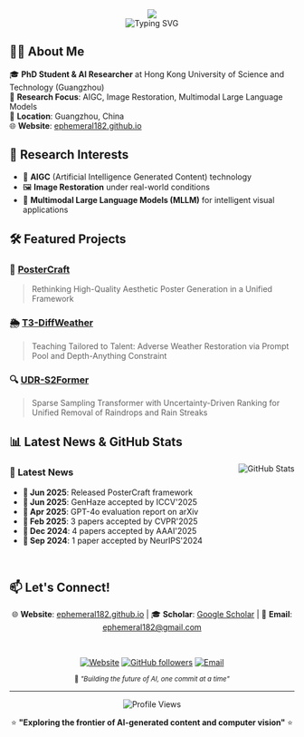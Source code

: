<div align="center">
  <img src="https://capsule-render.vercel.app/api?type=waving&color=gradient&customColorList=24&height=150&section=header&text=Sixiang%20Chen&fontSize=50&fontColor=fff&animation=fadeIn&fontAlignY=35" />
</div>

<div align="center">
  <img src="https://readme-typing-svg.herokuapp.com?font=Crimson+Text&pause=1000&color=8B5CF6&center=true&vCenter=true&width=600&lines=Losing+Ground+Now%2C+Gaining+Miles+Tomorrow%21&size=24" alt="Typing SVG" />
</div>


## 🧑‍🎓 About Me

🎓 **PhD Student & AI Researcher** at Hong Kong University of Science and Technology (Guangzhou)  
🔬 **Research Focus**: AIGC, Image Restoration, Multimodal Large Language Models  
📍 **Location**: Guangzhou, China  
🌐 **Website**: [ephemeral182.github.io](https://ephemeral182.github.io/)

## 🔬 Research Interests

- 🎨 **AIGC** (Artificial Intelligence Generated Content) technology
- 🖼️ **Image Restoration** under real-world conditions  
- 🤖 **Multimodal Large Language Models (MLLM)** for intelligent visual applications

## 🛠️ Featured Projects

### 🎯 [PosterCraft](https://github.com/Ephemeral182/PosterCraft)
> Rethinking High-Quality Aesthetic Poster Generation in a Unified Framework

### 🌦️ [T3-DiffWeather](https://github.com/Ephemeral182/ECCV24_T3-DiffWeather)  
> Teaching Tailored to Talent: Adverse Weather Restoration via Prompt Pool and Depth-Anything Constraint

### 🔍 [UDR-S2Former](https://github.com/Ephemeral182/UDR-S2Former_deraining)
> Sparse Sampling Transformer with Uncertainty-Driven Ranking for Unified Removal of Raindrops and Rain Streaks

## 📊 Latest News & GitHub Stats

<img align="right" src="https://github-readme-stats.vercel.app/api?username=Ephemeral182&show_icons=true&theme=tokyonight&hide_border=true&card_width=380&card_height=280" alt="GitHub Stats" />

### 🌟 Latest News
- **🚀 Jun 2025**: Released PosterCraft framework
- **🎉 Jun 2025**: GenHaze accepted by ICCV'2025  
- **📄 Apr 2025**: GPT-4o evaluation report on arXiv
- **🎊 Feb 2025**: 3 papers accepted by CVPR'2025
- **🎊 Dec 2024**: 4 papers accepted by AAAI'2025
- **🎉 Sep 2024**: 1 paper accepted by NeurIPS'2024

<br clear="right"/>

## 📫 Let's Connect!

<div align="center">

🌐 **Website**: [ephemeral182.github.io](https://ephemeral182.github.io/) | 🎓 **Scholar**: [Google Scholar](https://scholar.google.com) | 📧 **Email**: [ephemeral182@gmail.com](mailto:ephemeral182@gmail.com)

<br>

[![Website](https://img.shields.io/website?label=Portfolio&style=flat-square&url=https%3A%2F%2Fephemeral182.github.io%2F&color=4A90E2)](https://ephemeral182.github.io/)
[![GitHub followers](https://img.shields.io/github/followers/Ephemeral182?label=Follow&style=flat-square&color=333)](https://github.com/Ephemeral182)
[![Email](https://img.shields.io/badge/Email-Available-green?style=flat-square&color=28a745)](mailto:ephemeral182@gmail.com)

<sub>🚀 <i>"Building the future of AI, one commit at a time"</i></sub>

</div>

---

<div align="center">
  <img src="https://komarev.com/ghpvc/?username=Ephemeral182&label=Profile%20views&color=0e75b6&style=flat" alt="Profile Views" />
  
  ⭐️ **"Exploring the frontier of AI-generated content and computer vision"** ⭐️
</div>